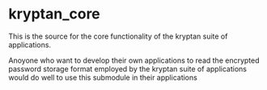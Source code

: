 kryptan_core
============

This is the source for the core functionality of the kryptan suite of applications.

Anoyone who want to develop their own applications to read the encrypted password 
storage format employed by the kryptan suite of applications would do well to use 
this submodule in their applications
